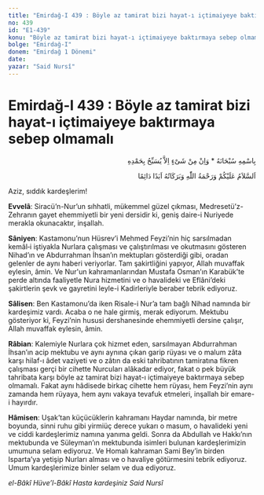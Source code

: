 ```yaml
---
title: "Emirdağ-I 439 : Böyle az tamirat bizi hayat-ı içtimaiyeye baktırmaya sebep olmamalı"
no: 439
id: "E1-439"
konu: "Böyle az tamirat bizi hayat-ı içtimaiyeye baktırmaya sebep olmamalı"
bolge: "Emirdağ-I"
donem: "Emirdağ 1 Dönemi"
date: 
yazar: "Said Nursî"
---
```


# Emirdağ-I 439 : Böyle az tamirat bizi hayat-ı içtimaiyeye baktırmaya sebep olmamalı

<p class="arabic" dir="rtl" title="Meal: “Subhân Allah’ın adıyla” * “Hiçbir şey yoktur ki O'nu hamd ile tesbih etmesin” [İsrâ 17:44]">بِاسْمِهِ سُبْحَانَهُ * وَاِنْ مِنْ شَىْءٍ اِلاَّ يُسَبِّحُ بِحَمْدِهِ</p>

<p class="arabic" dir="rtl" title="Meal: “Allah’ın selâmı, rahmeti ve bereketleri, ebedî ve dâimî olarak üzerinize olsun.”">اَلسَّلاَمُ عَلَيْكُمْ وَرَحْمَةُ اللّٰهِ وَبَرَكَاتُهُ اَبَدًا دَائِمًا</p>

Aziz, sıddık kardeşlerim!

**Evvelâ**: Siracü’n-Nur’un sıhhatli, mükemmel güzel çıkması, Medresetü’z-Zehranın gayet ehemmiyetli bir yeni dersidir ki, geniş daire-i Nuriyede merakla okunacaktır, inşallah.

**Sâniyen**: Kastamonu’nun Hüsrev’i Mehmed Feyzi’nin hiç sarsılmadan kemâl‑i iştiyakla Nurlara çalışması ve çalıştırılması ve okutmasını gösteren Nihad’ın ve Abdurrahman İhsan’ın mektupları gösterdiği gibi, oradan gelenler de aynı haberi veriyorlar. Tam şakirtliğini yapıyor, Allah muvaffak eylesin, âmin. Ve Nur'un kahramanlarından Mustafa Osman’ın Karabük’te perde altında faaliyetle Nura hizmetini ve o havalideki ve Eflâni’deki şakirtlerin şevk ve gayretini leyle-i Kadirleriyle beraber tebrik ediyoruz.

**Sâlisen**: Ben Kastamonu’da iken Risale-i Nur’a tam bağlı Nihad namında bir kardeşimiz vardı. Acaba o ne hale girmiş, merak ediyorum. Mektubu gösteriyor ki, Feyzi’nin hususi dershanesinde ehemmiyetli dersine çalışır, Allah muvaffak eylesin, âmin.

**Râbian**: Kalemiyle Nurlara çok hizmet eden, sarsılmayan Abdurrahman İhsan’ın acip mektubu ve aynı aynına çıkan garip rüyası ve o malum zâta karşı hilaf-ı âdet vaziyeti ve o zâtın da eski tahribatının tamiratına fikren çalışması gerçi bir cihette Nurcuları alâkadar ediyor, fakat o pek büyük tahribata karşı böyle az tamirat bizi hayat-ı içtimaiyeye baktırmaya sebep olmamalı. Fakat aynı hâdisede birkaç cihette hem rüyası, hem Feyzi’nin aynı zamanda hem rüyaya, hem aynı vakaya tevafuk etmeleri, inşallah bir emare-i hayırdır.

**Hâmisen**: Uşak’tan küçücüklerin kahramanı Haydar namında, bir metre boyunda, sinni ruhu gibi yirmiüç derece yukarı o masum, o havalideki yeni ve ciddi kardeşlerimiz namına yanıma geldi. Sonra da Abdullah ve Hakkı’nın mektubunda ve Süleyman’ın mektubunda isimleri bulunan kardeşlerimizin umumuna selam ediyoruz. Ve Homalı kahraman Sami Bey’in birden Isparta’ya yetişip Nurları alması ve o havaliye götürmesini tebrik ediyoruz. Umum kardeşlerimize binler selam ve dua ediyoruz.

*el-Bâkî Hüve’l-Bâkî*
*Hasta kardeşiniz*
*Said Nursî*
